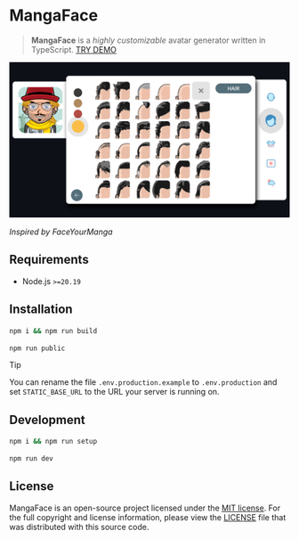 # MangaFace

>  **MangaFace** is a _highly customizable_ avatar generator written in TypeScript. [TRY DEMO](https://mf.miladnia.ir/)

[![MangaFace manga-style avatar generator preview](docs/preview_v0.2__03.png "DEMO | click here to try it out")](https://mf.miladnia.ir/)

_Inspired by FaceYourManga_

## Requirements

- Node.js `>=20.19`

## Installation

```sh
npm i && npm run build
```

```sh
npm run public
```

> [!TIP]
> You can rename the file `.env.production.example` to `.env.production` and set `STATIC_BASE_URL` to the URL your server is running on.

## Development

```sh
npm i && npm run setup
```

```sh
npm run dev
```

## License

MangaFace is an open-source project licensed under the [MIT license](https://opensource.org/licenses/MIT). For the full copyright and license information, please view the [LICENSE](LICENSE) file that was distributed with this source code.
